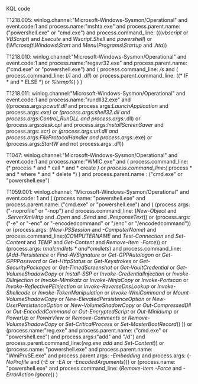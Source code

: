 KQL code

T1218.005:
    winlog.channel:"Microsoft-Windows-Sysmon/Operational"
    and event.code:1
    and process.name:"mshta.exe"
    and process.parent.name: ("powershell.exe" or "cmd.exe")
    and process.command_line: (((*vbscript* or *VBScript*) and *Execute* and *Wscript.Shell* and *powershell*) or (*\\Microsoft\\Windows\\Start* and *Menu\\Programs\\Startup* and *.hta*))

T1218.010:
    winlog.channel:"Microsoft-Windows-Sysmon/Operational"
    and event.code:1
    and process.name:"regsvr32.exe"
    and process.parent.name: ("cmd.exe" or "powershell.exe")
    and (
        process.command_line: */s*
        and (
            process.command_line: (*/i* and *.dll*)
            or process.parent.command_line: ((* IF * and * ELSE *) or *%temp%*)
        )
    )

T1218.011:
    winlog.channel:"Microsoft-Windows-Sysmon/Operational" and event.code:1 and process.name:"rundll32.exe" and ((process.args:*pcwutl.dll* and process.args:*LaunchApplication* and process.args:*.exe) or (process.args:*shell32.dll* and process.args:*Control_RunDLL* and process.args:*.dll) or (process.args:*desk.cpl* and process.args:*InstallScreenSaver* and process.args:*.scr) or (process.args:*url.dll* and process.args:*FileProtocolHandler* and process.args:*.exe) or (process.args:*StartW* and not process.args:*.dll*))

T1047:
    winlog.channel:"Microsoft-Windows-Sysmon/Operational"
    and event.code:1
    and process.name:"WMIC.exe"
    and (
        process.command_line:(* process * and * call * and * create *)
        or process.command_line:(* process * and * where * and  * delete *)
    )
    and process.parent.name : ("cmd.exe" or "powershell.exe")

T1059.001:
    winlog.channel: "Microsoft-Windows-Sysmon/Operational" and event.code: 1 and (
        (process.name: "powershell.exe"
        and process.parent.name: ("cmd.exe" or "powershell.exe")
        and (
            (process.args: ("-noprofile" or "-nop")
            and process.command_line: (*New-Object* and *.ServerXmlHttp* and *.Open* and *.Send* and *.ResponseText*))
            or
            (process.args: ("-e" or "-enc" or "-encodedcommand" or "/enc" or "/encodedcommand"))
            or
            (process.args: (*New-PSSession* and *-ComputerName*)
            and process.command_line:(*COMPUTERNAME* and *Test-Connection* and *Set-Content* and *TEMP* and *Get-Content* and *Remove-Item -Force*))
            or
            (process.args: (*$malcmdlets* and *$cmdlets*)
            and process.command_line:(*Add-Persistence* or *Find-AVSignature* or *Get-GPPAutologon* or *Get-GPPPassword* or *Get-HttpStatus* or *Get-Keystrokes* or *Get-SecurityPackages* or *Get-TimedScreenshot* or *Get-VaultCredential* or *Get-VolumeShadowCopy* or *Install-SSP* or *Invoke-CredentialInjection* or *Invoke-DllInjection* or *Invoke-Mimikatz* or *Invoke-NinjaCopy* or *Invoke-Portscan* or *Invoke-ReflectivePEInjection* or *Invoke-ReverseDnsLookup* or *Invoke-Shellcode* or *Invoke-TokenManipulation* or *Invoke-WmiCommand* or *Mount-VolumeShadowCopy* or *New-ElevatedPersistenceOption* or *New-UserPersistenceOption* or *New-VolumeShadowCopy* or *Out-CompressedDll* or *Out-EncodedCommand* or *Out-EncryptedScript* or *Out-Minidump* or *PowerUp* or *PowerView* or *Remove-Comments* or *Remove-VolumeShadowCopy* or *Set-CriticalProcess* or *Set-MasterBootRecord*))
        ))
        or
        (process.name:"reg.exe"
        and process.parent.name: ("cmd.exe" or "powershell.exe")
        and process.args:("add" and "/d") and process.parent.command_line:(*reg.exe add* and *Set-Content*))
        or
        (process.name: "powershell.exe"
        and process.parent.name: "WmiPrvSE.exe"
        and process.parent.args: *-Embedding* 
        and process.args: (*-NoProfile* and (*-E* or *-EA* or *-EncodedArguments*)))
        or
        (process.name: "powershell.exe"
        and process.command_line: (*Remove-Item* *-Force* and *-ErrorAction Ignore*))
    )